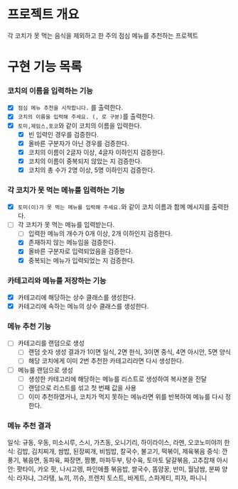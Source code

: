 # 프로젝트 개요
각 코치가 못 먹는 음식을 제외하고 한 주의 점심 메뉴를 추천하는 프로젝트

# 구현 기능 목록

### 코치의 이름을 입력하는 기능
- [x] `점심 메뉴 추천을 시작합니다.` 를 출력한다. 
- [x] `코치의 이름을 입력해 주세요. (, 로 구분)`를 출력한다. 
- [x] `토미,제임스,포코`와 같이 코치의 이름을 입력한다.
  - [x] 빈 입력인 경우를 검증한다. 
  - [x] 올바른 구분자가 아닌 경우를 검증한다. 
  - [x] 코치의 이름이 2글자 이상, 4글자 이하인지 검증한다. 
  - [x] 코치의 이름이 중복되지 않았는 지 검증한다.
  - [x] 코치의 총 수가 2명 이상, 5명 이하인지 검증한다.
  
### 각 코치가 못 먹는 메뉴를 입력하는 기능
- [x] `토미(이)가 못 먹는 메뉴를 입력해 주세요.`와 같이 코치 이름과 함께 메시지를 출력한다.
- [ ] 각 코치가 못 먹는 메뉴를 입력받는다.
  - [ ] 입력한 메뉴의 개수가 0개 이상, 2개 이하인지 검증한다.
  - [x] 존재하지 않는 메뉴임을 검증한다.
  - [x] 올바른 구분자로 입력되었음을 검증한다. 
  - [x] 중복되는 메뉴가 입력되었는 지 검증한다.

### 카테고리와 메뉴를 저장하는 기능
- [x] 카테고리에 해당하는 상수 클래스를 생성한다. 
- [x] 카테고리에 속하는 메뉴의 상수 클래스를 생성한다.

### 메뉴 추천 기능
- [ ] 카테고리를 랜덤으로 생성
  - [ ] 랜덤 숫자 생성 결과가 1이면 일식, 2면 한식, 3이면 중식, 4면 아시안, 5면 양식
  - [ ] 해당 코치에게 이미 2번 추천한 카테고리라면 다시 생성한다.
- [ ] 메뉴룰 랜덤으로 생성
  - [ ] 생성한 카테고리에 해당하는 메뉴를 리스트로 생성하여 복사본을 전달
  - [ ] 랜덤으로 리스트를 섞고 첫 번째 값을 사용
  - [ ] 이미 추천하였거나, 코치가 먹지 못하는 메뉴라면 위를 반복하여 메뉴를 다시 정한다.

### 메뉴 추천 결과


일식: 규동, 우동, 미소시루, 스시, 가츠동, 오니기리, 하이라이스, 라멘, 오코노미야끼
한식: 김밥, 김치찌개, 쌈밥, 된장찌개, 비빔밥, 칼국수, 불고기, 떡볶이, 제육볶음
중식: 깐풍기, 볶음면, 동파육, 짜장면, 짬뽕, 마파두부, 탕수육, 토마토 달걀볶음, 고추잡채
아시안: 팟타이, 카오 팟, 나시고렝, 파인애플 볶음밥, 쌀국수, 똠얌꿍, 반미, 월남쌈, 분짜
양식: 라자냐, 그라탱, 뇨끼, 끼슈, 프렌치 토스트, 바게트, 스파게티, 피자, 파니니
